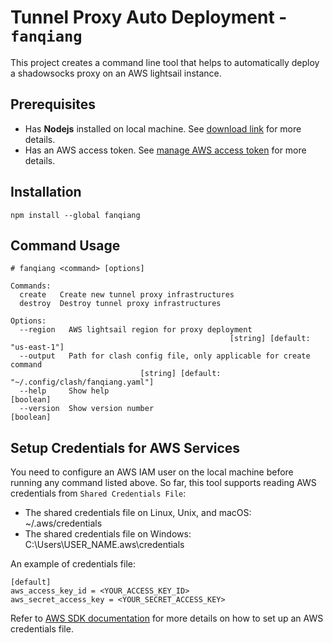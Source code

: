 # Tunnel Proxy Auto Deployment - `fanqiang`

This project creates a command line tool that helps to automatically deploy a shadowsocks proxy on an AWS lightsail instance.

## Prerequisites

- Has **Nodejs** installed on local machine. See [download link][1] for more details.
- Has an AWS access token. See [manage AWS access token][2] for more details.

[1]: https://nodejs.org/en/
[2]: https://console.aws.amazon.com/iam/home#security_credential

## Installation

```
npm install --global fanqiang
```

## Command Usage

```
# fanqiang <command> [options]

Commands:
  create   Create new tunnel proxy infrastructures
  destroy  Destroy tunnel proxy infrastructures

Options:
  --region   AWS lightsail region for proxy deployment
                                                 [string] [default: "us-east-1"]
  --output   Path for clash config file, only applicable for create command
                             [string] [default: "~/.config/clash/fanqiang.yaml"]
  --help     Show help                                                 [boolean]
  --version  Show version number                                       [boolean]
```

## Setup Credentials for AWS Services

You need to configure an AWS IAM user on the local machine before running any command listed above. So far, this tool
supports reading AWS credentials from <code>Shared Credentials File</code>:

- The shared credentials file on Linux, Unix, and macOS: ~/.aws/credentials
- The shared credentials file on Windows: C:\Users\USER_NAME\.aws\credentials

An example of credentials file:

```
[default]
aws_access_key_id = <YOUR_ACCESS_KEY_ID>
aws_secret_access_key = <YOUR_SECRET_ACCESS_KEY>
```

Refer to [AWS SDK documentation][3] for more details on how to set up an AWS credentials file.

[3]: https://docs.aws.amazon.com/sdk-for-javascript/v2/developer-guide/loading-node-credentials-shared.html
